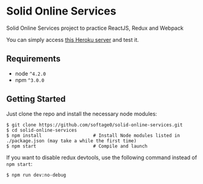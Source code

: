 Solid Online Services
=====================

Solid Online Services project to practice ReactJS, Redux and Webpack

You can simply access [this Heroku server](https://solid-services.herokuapp.com/) and test it.


Requirements
------------

* node `^4.2.0`
* npm `^3.0.0`


Getting Started
---------------

Just clone the repo and install the necessary node modules:

```shell
$ git clone https://github.com/softage0/solid-online-services.git
$ cd solid-online-services
$ npm install                   # Install Node modules listed in ./package.json (may take a while the first time)
$ npm start                     # Compile and launch
```

If you want to disable redux devtools, use the following command instead of `npm start`:

```shell
$ npm run dev:no-debug
```
